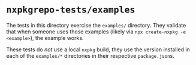 # `nxpkgrepo-tests/examples`

The tests in this directory exercise the `examples/` directory. They validate
that when someone uses those examples (likely via `npx create-nxpkg -e <example>`),
the example works.

These tests do _not_ use a local `nxpkg` build, they use the version installed in each
of the `examples/*` directories in their respective `package.json`s.
